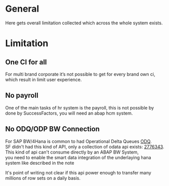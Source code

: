 # General

Here gets overall limitation collected which across the whole system exists.

# Limitation

## One CI for all

For multi brand corporate it’s not possible to get for every brand own ci, which result in limit user experience.

## No payroll

One of the main tasks of hr system is the payroll, this is not possible by done by SuccessFactors, you will need an abap hcm system.

## No ODQ/ODP BW Connection

For SAP BW/4Hana is common to had Operational Delta Queues [ODQ](https://wiki.scn.sap.com/wiki/display/BI/Introduction+to+Operational+Delta+Queues).  
SF didn't had this kind of API,
only a collection of odata api exists: [2776343](https://launchpad.support.sap.com/#/notes/2776343).  
This kind of api can't consume directly by an ABAP BW System,  
you need to enable the smart data integration of the underlaying hana system like described in the note

It's point of writing not clear if this api power enough to transfer many millions of row sets on a daily basis.
